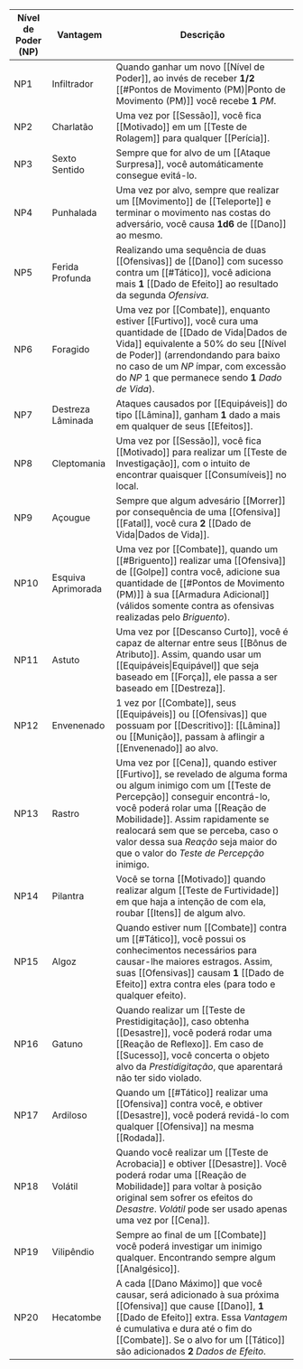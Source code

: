 | **Nível de Poder (NP)** | **Vantagem**       | **Descrição**                                                                                                                                                                                                                                                                                                                                     |
| ----------------------- | ------------------ | ------------------------------------------------------------------------------------------------------------------------------------------------------------------------------------------------------------------------------------------------------------------------------------------------------------------------------------------------- |
| NP1                     | Infiltrador        | Quando ganhar um novo [[Nível de Poder]], ao invés de receber **1/2** [[#Pontos de Movimento (PM)\|Ponto de Movimento (PM)]] você recebe **1** *PM*.                                                                                                                                                                                              |
| NP2                     | Charlatão          | Uma vez por [[Sessão]], você fica [[Motivado]] em um [[Teste de Rolagem]] para qualquer [[Perícia]].<br>                                                                                                                                                                                                                                          |
| NP3                     | Sexto Sentido      | Sempre que for alvo de um [[Ataque Surpresa]], você automáticamente consegue evitá-lo.                                                                                                                                                                                                                                                            |
| NP4                     | Punhalada          | Uma vez por alvo, sempre que realizar um [[Movimento]] de [[Teleporte]] e terminar o movimento nas costas do adversário, você causa **1d6** de [[Dano]] ao mesmo.                                                                                                                                                                                 |
| NP5                     | Ferida Profunda    | Realizando uma sequência de duas [[Ofensivas]] de [[Dano]] com sucesso contra um [[#Tático]], você adiciona mais **1** [[Dado de Efeito]] ao resultado da segunda *Ofensiva*.                                                                                                                                                                     |
| NP6                     | Foragido           | Uma vez por [[Combate]], enquanto estiver [[Furtivo]], você cura uma quantidade de [[Dado de Vida\|Dados de Vida]] equivalente a 50% do seu [[Nível de Poder]] (arrendondando para baixo no caso de um *NP* ímpar, com excessão do *NP* 1 que permanece sendo **1** *Dado de Vida*).                                                              |
| NP7                     | Destreza Lâminada  | Ataques causados por [[Equipáveis]] do tipo [[Lâmina]], ganham **1** dado a mais em qualquer de seus [[Efeitos]].                                                                                                                                                                                                                                 |
| NP8                     | Cleptomania        | Uma vez por [[Sessão]], você fica [[Motivado]] para realizar um [[Teste de Investigação]], com o intuito de encontrar quaisquer [[Consumíveis]] no local.                                                                                                                                                                                         |
| NP9                     | Açougue            | Sempre que algum advesário [[Morrer]] por consequência de uma [[Ofensiva]] [[Fatal]], você cura **2** [[Dado de Vida\|Dados de Vida]].                                                                                                                                                                                                            |
| NP10                    | Esquiva Aprimorada | Uma vez por [[Combate]], quando um [[#Briguento]] realizar uma [[Ofensiva]] de [[Golpe]] contra você, adicione sua quantidade de [[#Pontos de Movimento (PM)]] à sua [[Armadura Adicional]] (válidos somente contra as ofensivas realizadas pelo *Briguento*).                                                                                    |
| NP11                    | Astuto             | Uma vez por [[Descanso Curto]], você é capaz de alternar entre seus [[Bônus de Atributo]]. Assim, quando usar um [[Equipáveis\|Equipável]] que seja baseado em [[Força]], ele passa a ser baseado em [[Destreza]].                                                                                                                                |
| NP12                    | Envenenado         | 1 vez por [[Combate]], seus [[Equipáveis]] ou [[Ofensivas]] que possuam por [[Descritivo]]: [[Lâmina]] ou [[Munição]], passam à aflingir a [[Envenenado]] ao alvo.                                                                                                                                                                                |
| NP13                    | Rastro             | Uma vez por [[Cena]], quando estiver [[Furtivo]], se revelado de alguma forma ou algum inimigo com um [[Teste de Percepção]] conseguir encontrá-lo, você poderá rolar uma [[Reação de Mobilidade]]. Assim rapidamente se realocará sem que se perceba, caso o valor dessa sua *Reação* seja maior do que o valor do *Teste de Percepção* inimigo. |
| NP14                    | Pilantra           | Você se torna [[Motivado]] quando realizar algum [[Teste de Furtividade]] em que haja a intenção de com ela, roubar [[Itens]] de algum alvo.                                                                                                                                                                                                      |
| NP15                    | Algoz              | Quando estiver num [[Combate]] contra um [[#Tático]], você possui os conhecimentos necessários para causar-lhe maiores estragos. Assim, suas [[Ofensivas]] causam **1** [[Dado de Efeito]] extra contra eles (para todo e qualquer efeito).                                                                                                       |
| NP16                    | Gatuno             | Quando realizar um [[Teste de Prestidigitação]], caso obtenha [[Desastre]], você poderá rodar uma [[Reação de Reflexo]]. Em caso de [[Sucesso]], você concerta o objeto alvo da *Prestidigitação*, que aparentará não ter sido violado.                                                                                                           |
| NP17                    | Ardiloso           | Quando um [[#Tático]] realizar uma [[Ofensiva]] contra você, e obtiver [[Desastre]], você poderá revidá-lo com qualquer [[Ofensiva]] na mesma [[Rodada]].                                                                                                                                                                                         |
| NP18                    | Volátil            | Quando você realizar um [[Teste de Acrobacia]] e obtiver [[Desastre]]. Você poderá rodar uma [[Reação de Mobilidade]] para voltar à posição original sem sofrer os efeitos do *Desastre*. _Volátil_ pode ser usado apenas uma vez por [[Cena]].                                                                                                   |
| NP19                    | Vilipêndio         | Sempre ao final de um [[Combate]] você poderá investigar um inimigo qualquer. Encontrando sempre algum [[Analgésico]].                                                                                                                                                                                                                            |
| NP20                    | Hecatombe          | A cada [[Dano Máximo]] que você causar, será adicionado à sua próxima [[Ofensiva]] que cause [[Dano]], **1** [[Dado de Efeito]] extra. Essa *Vantagem* é cumulativa e dura até o fim do [[Combate]]. Se o alvo for um [[Tático]] são adicionados **2** *Dados de Efeito*.                                                                         |
